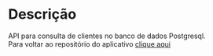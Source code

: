 # Descrição
API para consulta de clientes no banco de dados Postgresql. </br>
Para voltar ao repositório do aplicativo [clique aqui](https://github.com/rafaeuz/vivo/)
